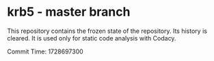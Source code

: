 # krb5 - master branch

This repository contains the frozen state of the repository.
Its history is cleared. It is used only for static code
analysis with Codacy.

Commit Time: 1728697300